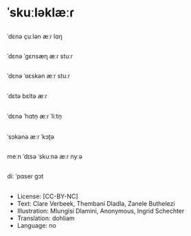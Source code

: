 # ˈskuːləklæːɾ

##
ˈdɛnə çuːlən æːɾ lɑŋ

##
ˈdɛnə ˈgɛnsæɳ æːɾ stuːɾ

##
ˈdɛnə ˈʋɛskən æːɾ stuːɾ

##
ˈdɛtə bɛltə æːɾ

##
ˈdɛnə ˈhɑtn̩ æːɾ ˈliːtn̩

##
ˈsɔkənə æːɾ ˈkɔʈə

##
meːn ˈdɪsə ˈskuːnə æːɾ nyːə

##
diː ˈpɑseɾ gɔt

##
* License: [CC-BY-NC]
* Text: Clare Verbeek, Thembani Dladla, Zanele Buthelezi
* Illustration: Mlungisi Dlamini, Anonymous, Ingrid Schechter
* Translation: dohliam
* Language: no

